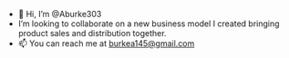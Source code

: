 - 👋 Hi, I’m @Aburke303
- I’m looking to collaborate on a new business model I created bringing product sales and distribution together.
- 📫 You can reach me at burkea145@gmail.com

<!---
Aburke303/Aburke303 is a ✨ special ✨ repository because its `README.md` (this file) appears on your GitHub profile.
You can click the Preview link to take a look at your changes.
--->

